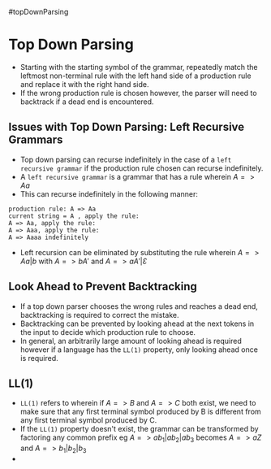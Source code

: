 #topDownParsing
# Top Down Parsing
* Starting with the starting symbol of the grammar, repeatedly match the leftmost non-terminal rule with the left hand side of a production rule and replace it with the right hand side.
* If the wrong production rule is chosen however, the parser will need to backtrack if a dead end is encountered.

## Issues with Top Down Parsing: Left Recursive Grammars
* Top down parsing can recurse indefinitely in the case of a `left recursive grammar` if the production rule chosen can recurse indefinitely.
* A `left recursive grammar` is a grammar that has a rule wherein  $A => Aa$
* This can recurse indefinitely in the following manner:
```
production rule: A => Aa
current string = A , apply the rule:
A => Aa, apply the rule: 
A => Aaa, apply the rule: 
A => Aaaa indefinitely
```
* Left recursion can be eliminated by substituting the rule wherein $A => Aa | b$ with $A=>bA'$ and $A => aA' | Ɛ$

## Look Ahead to Prevent Backtracking
* If a top down parser chooses the wrong rules and reaches a dead end, backtracking is required to correct the mistake.
* Backtracking can be prevented by looking ahead at the next tokens in the input to decide which production rule to choose.
* In general, an arbitrarily large amount of looking ahead is required however if a language has the  `LL(1)` property, only looking ahead once is required.

## LL(1)
* `LL(1)` refers to wherein if $A =>B$ and $A =>C$ both exist, we need to make sure that any first terminal symbol produced by B is different from any first terminal symbol produced by C.
* If the `LL(1)` property doesn't exist, the grammar can be transformed by factoring any common prefix eg $A => ab_1 | ab_2 | ab_3$ becomes $A => aZ$ and $A => b_1 | b_2 | b_3$
* 